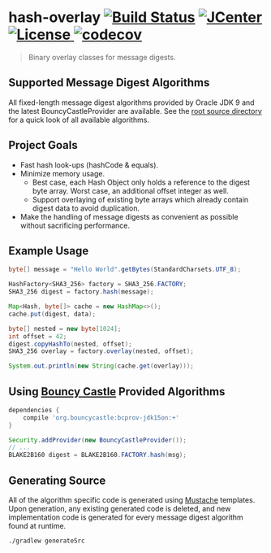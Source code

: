 # hash-overlay [![Build Status](https://travis-ci.org/comodal/hash-overlay.svg)](https://travis-ci.org/comodal/hash-overlay) [![JCenter](https://api.bintray.com/packages/comodal/libraries/hash-overlay/images/download.svg) ](https://bintray.com/comodal/libraries/hash-overlay/_latestVersion) [![License](http://img.shields.io/badge/license-Apache--2-blue.svg?style=flat) ](LICENSE) [![codecov](https://codecov.io/gh/comodal/hash-overlay/branch/master/graph/badge.svg)](https://codecov.io/gh/comodal/hash-overlay)

> Binary overlay classes for message digests.

## Supported Message Digest Algorithms

All fixed-length message digest algorithms provided by Oracle JDK 9 and the latest BouncyCastleProvider are available.  See the [root source directory](src/systems.comodal.hash_overlay/java/systems/comodal/hash) for a quick look of all available algorithms.

## Project Goals

* Fast hash look-ups (hashCode & equals).
* Minimize memory usage.
  * Best case, each Hash Object only holds a reference to the digest byte array.  Worst case, an additional offset integer as well.
  * Support overlaying of existing byte arrays which already contain digest data to avoid duplication.
* Make the handling of message digests as convenient as possible without sacrificing performance.

## Example Usage
```java
byte[] message = "Hello World".getBytes(StandardCharsets.UTF_8);

HashFactory<SHA3_256> factory = SHA3_256.FACTORY;
SHA3_256 digest = factory.hash(message);

Map<Hash, byte[]> cache = new HashMap<>();
cache.put(digest, data);

byte[] nested = new byte[1024];
int offset = 42;
digest.copyHashTo(nested, offset);
SHA3_256 overlay = factory.overlay(nested, offset);

System.out.println(new String(cache.get(overlay)));
```

## Using [Bouncy Castle](https://www.bouncycastle.org/) Provided Algorithms

```groovy
dependencies {
    compile 'org.bouncycastle:bcprov-jdk15on:+'
}
```

```java
Security.addProvider(new BouncyCastleProvider());
// ...
BLAKE2B160 digest = BLAKE2B160.FACTORY.hash(msg);

```

## Generating Source

All of the algorithm specific code is generated using [Mustache](https://github.com/spullara/mustache.java) templates.  Upon generation, any existing generated code is deleted, and new implementation code is generated for every message digest algorithm found at runtime.

```bash
./gradlew generateSrc
```
